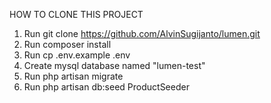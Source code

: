 HOW TO CLONE THIS PROJECT
1. Run git clone https://github.com/AlvinSugijanto/lumen.git
2. Run composer install
3. Run cp .env.example .env
4. Create mysql database named "lumen-test"
5. Run php artisan migrate
6. Run php artisan db:seed ProductSeeder
   
